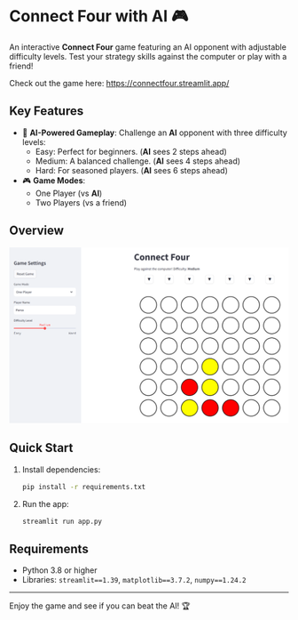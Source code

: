 
# Connect Four with AI 🎮
 
An interactive **Connect Four** game featuring an AI opponent with adjustable difficulty levels. Test your strategy skills against the computer or play with a friend!

Check out the game here: https://connectfour.streamlit.app/

## Key Features
- 🧠 **AI-Powered Gameplay**: Challenge an **AI** opponent with three difficulty levels:
  - Easy: Perfect for beginners. (**AI** sees 2 steps ahead) 
  - Medium: A balanced challenge. (**AI** sees 4 steps ahead)
  - Hard: For seasoned players. (**AI** sees 6 steps ahead)
- 🎮 **Game Modes**: 
  - One Player (vs **AI**)
  - Two Players (vs a friend)
  
## Overview

![App Screenshot](Screenshot.png) 


## Quick Start 
1. Install dependencies:
   ```bash
   pip install -r requirements.txt
   ```
2. Run the app:
   ```bash
   streamlit run app.py
   ```
 
## Requirements
- Python 3.8 or higher
- Libraries: `streamlit==1.39`, `matplotlib==3.7.2`, `numpy==1.24.2`

--- 

Enjoy the game and see if you can beat the AI! 🏆